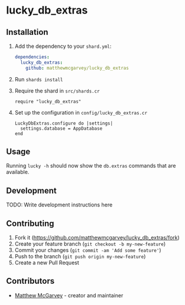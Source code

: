 # lucky_db_extras

## Installation

1. Add the dependency to your `shard.yml`:

   ```yaml
   dependencies:
     lucky_db_extras:
       github: matthewmcgarvey/lucky_db_extras
   ```

2. Run `shards install`
3. Require the shard in `src/shards.cr`

   ```crystal
   require "lucky_db_extras"
   ```

4. Set up the configuration in `config/lucky_db_extras.cr`

   ```crystal
   LuckyDbExtras.configure do |settings|
     settings.database = AppDatabase
   end
   ```

## Usage

Running `lucky -h` should now show the `db.extras` commands that are available.

## Development

TODO: Write development instructions here

## Contributing

1. Fork it (<https://github.com/matthewmcgarvey/lucky_db_extras/fork>)
2. Create your feature branch (`git checkout -b my-new-feature`)
3. Commit your changes (`git commit -am 'Add some feature'`)
4. Push to the branch (`git push origin my-new-feature`)
5. Create a new Pull Request

## Contributors

- [Matthew McGarvey](https://github.com/matthewmcgarvey) - creator and maintainer
